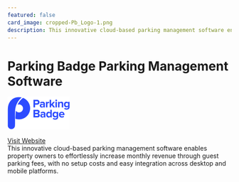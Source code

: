 ```yaml
---
featured: false
card_image: cropped-Pb_Logo-1.png
description: This innovative cloud-based parking management software enables property owners to effortlessly increase monthly revenue through guest parking fees, with no setup costs and easy integration across desktop and mobile platforms.
---
```


# Parking Badge Parking Management Software
<img src="cropped-Pb_Logo-1.png" alt="Logo" style="max-width: 200px; height: auto;">

<a href="https://parkingbadge.com/">Visit Website</a>  
This innovative cloud-based parking management software enables property owners to effortlessly increase monthly revenue through guest parking fees, with no setup costs and easy integration across desktop and mobile platforms.
